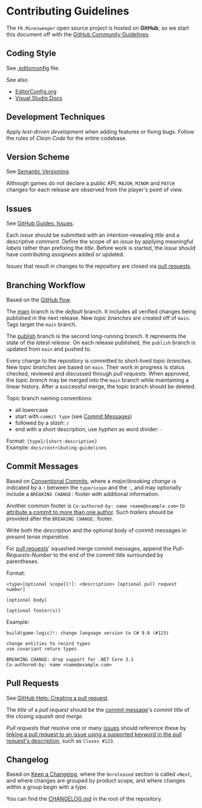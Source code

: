 # Contributing Guidelines

The `F0.Minesweeper` open source project is hosted on **GitHub**, so we start this document off with the [GitHub Community Guidelines](https://help.github.com/en/github/site-policy/github-community-guidelines).

## Coding Style
See [.editorconfig](./source/.editorconfig) file.

See also
* [EditorConfig.org](https://editorconfig.org/)
* [Visual Studio Docs](https://docs.microsoft.com/en-us/dotnet/fundamentals/code-analysis/code-style-rule-options)

## Development Techniques
Apply _test-driven development_ when adding features or fixing bugs.
Follow the rules of _Clean Code_ for the entire codebase.

## Version Scheme
See [Semantic Versioning](https://semver.org/).

Although games do not declare a public API, `MAJOR`, `MINOR` and `PATCH` changes for each release are observed from the player's point of view.

## Issues
See [GitHub Guides: Issues](https://guides.github.com/features/issues/).

Each _issue_ should be submitted with an intention-revealing _title_ and a descriptive _comment_.
Define the scope of an _issue_ by applying meaningful _labels_ rather than prefixing the _title_.
Before work is started, the _issue_ should have contributing _assignees_ added or updated.

_Issues_ that result in changes to the repository are closed via [pull requests](#pull-requests).

## Branching Workflow
Based on the [GitHub flow](https://guides.github.com/introduction/flow/).

The [main](https://github.com/Flash0ver/F0.Minesweeper) branch is the _default_ branch.
It includes all verified changes being published in the next release.
New _topic branches_ are created off of `main`.
Tags target the `main` branch.

The [publish](https://github.com/Flash0ver/F0.Minesweeper/tree/publish) branch is the second long-running branch.
It represents the state of the _latest release_.
On each release published, the `publish` branch is updated from `main` and pushed to.

Every change to the repository is committed to short-lived _topic branches_.
New _topic branches_ are based on `main`.
Their work in progress is status checked, reviewed and discussed through _pull requests_.
When approved, the _topic branch_ may be merged into the `main` branch while maintaining a linear history.
After a successful merge, the topic branch should be deleted.

Topic branch naming conventions:
* all lowercase
* start with `commit type` (see [Commit Messages](#commit-messages))
* followed by a _slash_: `/`
* end with a short description, use _hyphen_ as word divider: `-`

Format: `{type}/{short-description}`\
Example: `docs/contributing-guidelines`

## Commit Messages
Based on [Conventional Commits](https://www.conventionalcommits.org/),
where a _major_/_breaking change_ is indicated by a `!` between the `type/scope` and the `:`,
and may optionally include a `BREAKING CHANGE:` footer with additional information.

Another common footer is `Co-authored-by: name <name@example.com>` to [attribute a commit to more than one author](https://help.github.com/en/github/committing-changes-to-your-project/creating-a-commit-with-multiple-authors).
Such _trailers_ should be provided after the `BREAKING CHANGE:` footer.

Write both the _description_ and the optional _body_ of commit messages in _present tense imperative_.

For [pull requests](#pull-requests)' squashed merge commit messages, append the _Pull-Requests-Number_ to the end of the _commit title_ surrounded by parentheses.

Format:
```
<type>[optional scope][!]: <description> [optional pull request number]

[optional body]

[optional footer(s)]
```
Example:
```
build(game-logic)!: change language version to C# 9.0 (#123)

change entities to record types
use covariant return types

BREAKING CHANGE: drop support for .NET Core 3.1
Co-authored-by: name <name@example.com>
```

## Pull Requests
See [GitHub Help: Creating a pull request](https://help.github.com/en/github/collaborating-with-issues-and-pull-requests/creating-a-pull-request).

The _title_ of a _pull request_ should be the [commit message](#commit-messages)'s _commit title_ of the closing *squash and merge*.

_Pull requests_ that resolve one or many [issues](#issues) should reference these by [linking a pull request to an issue using a supported keyword in the pull request's description](https://help.github.com/en/github/managing-your-work-on-github/linking-a-pull-request-to-an-issue#linking-a-pull-request-to-an-issue-using-a-keyword),
such as `Closes #123`.

## Changelog
Based on [Keep a Changelog](https://keepachangelog.com/),
where the `Unreleased` section is called `vNext`,
and where changes are grouped by product scope,
and where changes within a group begin with a _type_.

You can find the [CHANGELOG.md](./CHANGELOG.md) in the root of the repository.
